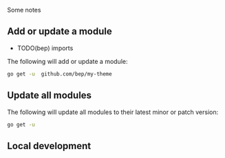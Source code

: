 

Some notes

## Add or update a module

* TODO(bep) imports 

The following will add or update a module:

```bash
go get -u  github.com/bep/my-theme
```

## Update all modules

The following will update all modules to their latest minor or patch version:

```bash
go get -u
```

## Local development

